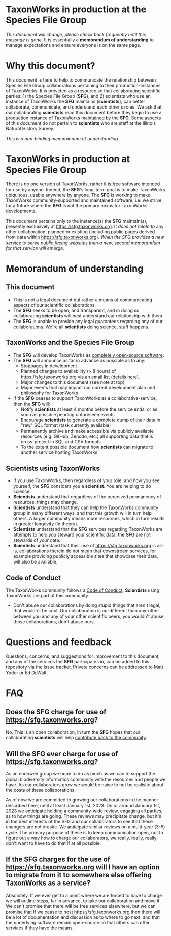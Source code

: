# TaxonWorks in production at the Species File Group
_This document will change, please check back frequently until this message is gone._ It is essentially a **memorandum of understanding** to manage expectations and ensure everyone is on the same page.

# Why this document?

This document is here to help to communicate the relationship between Species File Group collaborations pertaining to their production-instances of TaxonWorks.  It is provided as a resource so that collaborating scientific parties: 1) the Species File Group (**SFG**), and 2) scientists who use an instance of TaxonWorks the **SFG** maintains (**scientists**), can better collaborate, communicate, and understand each other's roles. We ask that our collaborating **scientists** read this document before they begin to use a production instance of TaxonWorks maintained by the **SFG**.  Some aspects of this document do not pertain to **scientists** who are staff at the Illinois Natural History Survey.

_This is a non-binding memorandum of understanding._

# TaxonWorks in production at Species File Group
There is no one version of TaxonWorks, rather it is free software intended for use by anyone. Indeed, the **SFG**'s long-term goal is to make TaxonWorks ubiquitous, usable anywhere by anyone. The **SFG** is working to make TaxonWorks community-supported and maintained software, i.e. we strive for a future where the **SFG** is _not_ the primary nexus for TaxonWorks developments.

This document pertains only to the instance(s) the **SFG** maintain(s), presently exclusively at https://sfg.taxonworks.org. It _does not relate to_ any other collaboration, planned or existing (including public pages derived from data within https://sfg.taxonworks.org). _When the SFG provides a new service to serve public facing websites then a new, second memorandum for that service will emerge._

# Memorandum of understanding

## This document
* This is not a legal document but rather a means of communicating aspects of our scientific collaborations. 
* The **SFG** seeks to be open, and transparent, and in doing so collaborating **scientists** will best understand our relationship with them.
* The **SFG** is unable to provide any legal guarantees regarding any of our collaborations.  We're all **scientists** doing science, stuff happens.

## TaxonWorks and the Species File Group
* The **SFG** will develop TaxonWorks as [completely open-source software](https://github.com/SpeciesFileGroup/taxonworks). 
* The **SFG** will announce as far in advance as possible as to any:
  * Stoppages in development
  * Planned changes to availability (> 8 hours) of https://sfg.taxonworks.org via an email list ([details here](https://speciesfilegroup.org/events.html)). 
  * Major changes to this document {see note at top}
  * Major events that may impact our current development plan and philosophy for TaxonWorks
* If the **SFG** ceases to support TaxonWorks as a collaborative-service, then the **SFG** will:
  * Notify **scientists** at least 4 months before the service ends, or as soon as possible pending unforeseen events
  * Encourage **scientists** to generate a complete dump of their data in "raw" SQL format (task currently available)
  * Permanently archive and make accessible via publicly available resources (e.g. GitHub, Zenodo, etc.) all supporting data that is cross-project in SQL and CSV formats
  * To the extent possible document how **scientists** can migrate to another service hosting TaxonWorks
## Scientists using TaxonWorks
* If you use TaxonWorks, then regardless of your role, and how you see yourself, the **SFG** considers you a **scientist**. You are helping to do science.
* **Scientists** understand that regardless of the perceived permanency of resources, things may change.  
* **Scientists** understand that they can help the TaxonWorks community group in many different ways, and that this growth will in turn help others.  A larger community means more resources, which in turn results in greater longevity (in theory).
* **Scientists** understand that the **SFG** services regarding TaxonWorks are attempts to help _you_ steward your scientific data, the **SFG** are not stewards of _your_ data.
* **Scientists** understand that their use of https://sfg.taxonworks.org is as-is, collaborations therein do not mean that downstream services, for example providing publicly accessible sites that showcase their data, will also be available.

## Code of Conduct
The TaxonWorks community follows a [Code of Conduct](https://github.com/SpeciesFileGroup/taxonworks/blob/development/CODE_OF_CONDUCT.md).  **Scientists** using TaxonWorks are part of this community. 
* Don't abuse our collaborations by doing stupid things that aren't legal, that wouldn't be cool. Our collaboration is no-different than any-other between you and any of your other scientific peers, you wouldn't abuse those collaborations, don't abuse ours.

# Questions and feedback
Questions, concerns, and suggestions for improvement to this document, and any of the services the **SFG** participates in, can be added to this repository via the Issue tracker.  Private concerns can be addressed to Matt Yoder or Ed DeWalt.

# FAQ
## Does the SFG charge for use of https://sfg.taxonworks.org?
No. This is an open collaboration, in turn the **SFG** hopes that our collaborating **scientists** will help [contribute back to the community](https://github.com/SpeciesFileGroup/taxonworks_doc/blob/master/CONTRIBUTING.md).

## Will the SFG ever charge for use of https://sfg.taxonworks.org?
As an endowed group we hope to do as much as we can to support the global biodiversity informatics community with the resources and people we have. As our collaborators grow we would be naive to not be realistic about the costs of these collaborations. 

As of now we are committed to growing our collaborations in the manner described here, until at least January 1st, 2023. On or around January 1st, 2023 we anticipate holding a community-wide review, engaging all parties, as to how things are going.  These reviews may precipitate change, but it's in the best interests of the SFG and our collaborators to see that these changers are not drastic. We anticipate similar reviews on a multi-year (3-5) cycle.  The primary purpose of these is to keep communication open, not to figure out a way how to charge our collaborators, we really, really, really, don't want to have to do that if at all possible.

## If the SFG charges for the use of https://sfg.taxonworks.org will I have an option to migrate from it to somewhere else offering TaxonWorks as a service?
Absolutely. If we ever get to a point where we are forced to have to charge we will outline steps, far in advance, to take our collaboration and move it.  We can't promise that there will be free services elsewhere, but we can promise that if we cease to host https://sfg.taxonworks.org then there will be a lot of documentation and discussion as to where to go next, and that the underlying software remain open-source so that others can offer services if they have the means.
